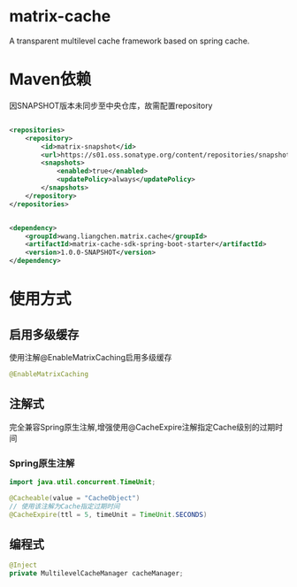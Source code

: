# matrix-cache

A transparent multilevel cache framework based on spring cache.

# Maven依赖

因SNAPSHOT版本未同步至中央仓库，故需配置repository

```xml

<repositories>
    <repository>
        <id>matrix-snapshot</id>
        <url>https://s01.oss.sonatype.org/content/repositories/snapshots/</url>
        <snapshots>
            <enabled>true</enabled>
            <updatePolicy>always</updatePolicy>
        </snapshots>
    </repository>
</repositories>
```

```xml

<dependency>
    <groupId>wang.liangchen.matrix.cache</groupId>
    <artifactId>matrix-cache-sdk-spring-boot-starter</artifactId>
    <version>1.0.0-SNAPSHOT</version>
</dependency>
```

# 使用方式

## 启用多级缓存

使用注解@EnableMatrixCaching启用多级缓存

```java
@EnableMatrixCaching
```

## 注解式

完全兼容Spring原生注解,增强使用@CacheExpire注解指定Cache级别的过期时间

### Spring原生注解

```java
import java.util.concurrent.TimeUnit;

@Cacheable(value = "CacheObject")
// 使用该注解为Cache指定过期时间
@CacheExpire(ttl = 5, timeUnit = TimeUnit.SECONDS)
```

## 编程式

```java
@Inject
private MultilevelCacheManager cacheManager;
```